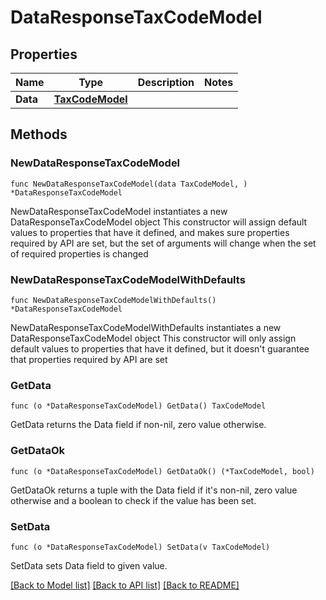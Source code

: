 # DataResponseTaxCodeModel

## Properties

Name | Type | Description | Notes
------------ | ------------- | ------------- | -------------
**Data** | [**TaxCodeModel**](TaxCodeModel.md) |  | 

## Methods

### NewDataResponseTaxCodeModel

`func NewDataResponseTaxCodeModel(data TaxCodeModel, ) *DataResponseTaxCodeModel`

NewDataResponseTaxCodeModel instantiates a new DataResponseTaxCodeModel object
This constructor will assign default values to properties that have it defined,
and makes sure properties required by API are set, but the set of arguments
will change when the set of required properties is changed

### NewDataResponseTaxCodeModelWithDefaults

`func NewDataResponseTaxCodeModelWithDefaults() *DataResponseTaxCodeModel`

NewDataResponseTaxCodeModelWithDefaults instantiates a new DataResponseTaxCodeModel object
This constructor will only assign default values to properties that have it defined,
but it doesn't guarantee that properties required by API are set

### GetData

`func (o *DataResponseTaxCodeModel) GetData() TaxCodeModel`

GetData returns the Data field if non-nil, zero value otherwise.

### GetDataOk

`func (o *DataResponseTaxCodeModel) GetDataOk() (*TaxCodeModel, bool)`

GetDataOk returns a tuple with the Data field if it's non-nil, zero value otherwise
and a boolean to check if the value has been set.

### SetData

`func (o *DataResponseTaxCodeModel) SetData(v TaxCodeModel)`

SetData sets Data field to given value.



[[Back to Model list]](../README.md#documentation-for-models) [[Back to API list]](../README.md#documentation-for-api-endpoints) [[Back to README]](../README.md)


